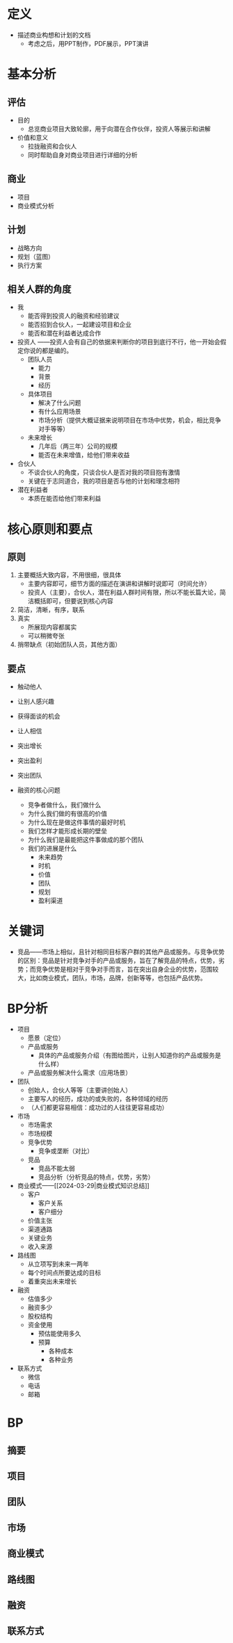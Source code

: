 # 定义

-  描述商业构想和计划的文档
	- 考虑之后，用PPT制作，PDF展示，PPT演讲

# 基本分析

## 评估

- 目的
	- 总览商业项目大致轮廓，用于向潜在合作伙伴，投资人等展示和讲解
- 价值和意义
	- 拉拢融资和合伙人
	- 同时帮助自身对商业项目进行详细的分析

## 商业

- 项目
- 商业模式分析

## 计划

- 战略方向
- 规划（蓝图）
- 执行方案

## 相关人群的角度

- 我
	- 能否得到投资人的融资和经验建议
	- 能否招到合伙人，一起建设项目和企业
	- 能否和潜在利益者达成合作
- 投资人
	 ——投资人会有自己的依据来判断你的项目到底行不行，他一开始会假定你说的都是编的。
	- 团队人员
		- 能力
		- 背景
		- 经历
	- 具体项目
		- 解决了什么问题
		- 有什么应用场景
		- 市场分析（提供大概证据来说明项目在市场中优势，机会，相比竞争对手等等）
	- 未来增长
		- 几年后（两三年）公司的规模
		- 能否在未来增值，给他们带来收益
- 合伙人
	- 不谈合伙人的角度，只谈合伙人是否对我的项目抱有激情
	- 关键在于志同道合，我的项目是否与他的计划和理念相符
- 潜在利益者
	- 本质在能否给他们带来利益

# 核心原则和要点

## 原则

1. 主要概括大致内容，不用很细，很具体
	- 主要内容即可，细节方面的描述在演讲和讲解时说即可（时间允许）
	- 投资人（主要），合伙人，潜在利益人群时间有限，所以不能长篇大论，简洁概括即可，但要说到核心内容
2. 简洁，清晰，有序，联系
3. 真实
	- 所展现内容都属实
	- 可以稍微夸张
4. 捎带缺点（初始团队人员，其他方面）

## 要点

- 触动他人
- 让别人感兴趣
- 获得面谈的机会
- 让人相信

- 突出增长
- 突出盈利
- 突出团队

- 融资的核心问题
	- 竞争者做什么，我们做什么
	- 为什么我们做的有很高的价值 
	- 为什么现在是做这件事情的最好时机 
	- 我们怎样才能形成长期的壁垒
	- 为什么我们是最能把这件事做成的那个团队
	- 我们的进展是什么
		- 未来趋势
		- 时机
		- 价值
		- 团队
		- 规划
		- 盈利渠道

# 关键词

- 竞品——市场上相似，且针对相同目标客户群的其他产品或服务。与竞争优势的区别：竞品是针对竞争对手的产品或服务，旨在了解竞品的特点，优势，劣势；而竞争优势是相对于竞争对手而言，旨在突出自身企业的优势，范围较大，比如商业模式，团队，市场，品牌，创新等等，也包括产品优势。

# BP分析

- 项目
	- 愿景（定位）
	- 产品或服务
		- 具体的产品或服务介绍（有图给图片，让别人知道你的产品或服务是什么样）
	- 产品或服务解决什么需求（应用场景）
- 团队
	- 创始人，合伙人等等（主要讲创始人）
	- 主要写人的经历，成功的或失败的，各种领域的经历
	- （人们都更容易相信：成功过的人往往更容易成功）
- 市场
	- 市场需求
	- 市场规模
	- 竞争优势
		- 竞争或垄断（对比）
	- 竞品
		- 竞品不能太弱
		- 竞品分析（分析竞品的特点，优势，劣势）
- 商业模式——[[2024-03-29|商业模式知识总结]] 
	- 客户
		- 客户关系
		- 客户细分
	- 价值主张
	- 渠道通路
	- 关键业务
	- 收入来源
- 路线图
	- 从立项写到未来一两年
	- 每个时间点所要达成的目标
	- 着重突出未来增长
- 融资
	- 估值多少
	- 融资多少
	- 股权结构
	- 资金使用
		- 预估能使用多久
		- 预算
			- 各种成本
			- 各种业务
- 联系方式
	- 微信
	- 电话
	- 邮箱

# BP

## 摘要

## 项目

## 团队

## 市场

## 商业模式

## 路线图

## 融资

## 联系方式
